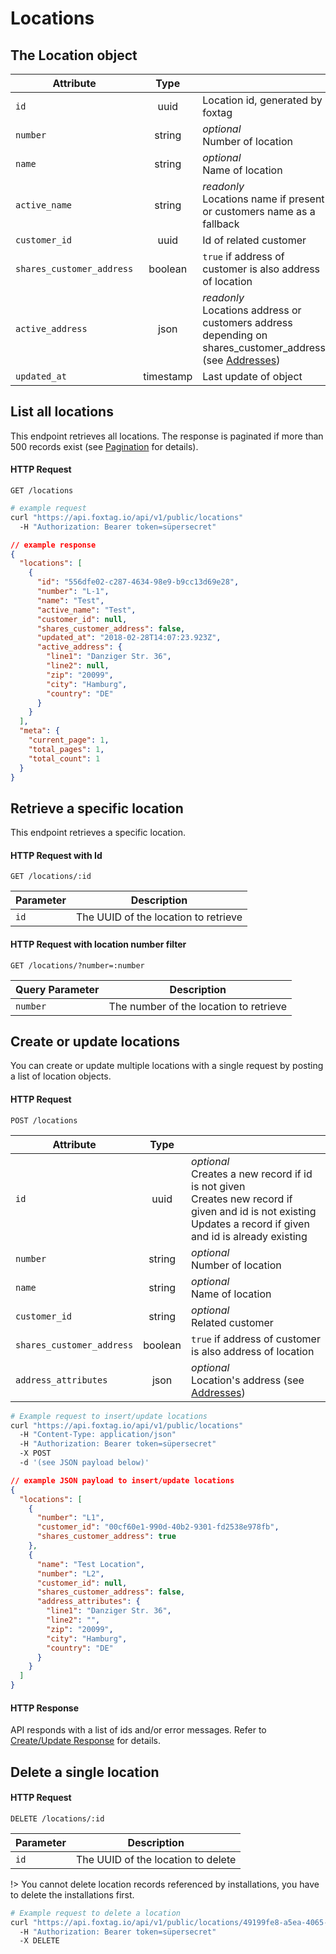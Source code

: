 # Locations

## The Location object

| Attribute    | Type |       |
| ------------- |:----:| -----|  
| `id`          |  uuid |  Location id, generated by foxtag | 
| `number`       |  string |  *optional*<br>Number of location | 
| `name`   |   string |  *optional*<br>Name of location | 
| `active_name`   |   string |  *readonly*<br>Locations name if present or customers name as a fallback | 
| `customer_id`   |   uuid |  Id of related customer |
| `shares_customer_address`   |   boolean |  `true` if address of customer is also address of location | 
| `active_address`    |  json |  *readonly*<br>Locations address or customers address depending on shares_customer_address (see [Addresses](/objects/addresses.md)) | 
| `updated_at`  | timestamp |  Last update of object |


## List all locations

This endpoint retrieves all locations. The response is paginated if more than 500 records exist (see [Pagination](/pagination_sorting.md) for details).

#### HTTP Request

`GET /locations`

```bash
# example request
curl "https://api.foxtag.io/api/v1/public/locations"
  -H "Authorization: Bearer token=süpersecret"
```
```json
// example response
{
  "locations": [
    {
      "id": "556dfe02-c287-4634-98e9-b9cc13d69e28",
      "number": "L-1",
      "name": "Test",
      "active_name": "Test",
      "customer_id": null,
      "shares_customer_address": false,
      "updated_at": "2018-02-28T14:07:23.923Z",
      "active_address": {
        "line1": "Danziger Str. 36",
        "line2": null,
        "zip": "20099",
        "city": "Hamburg",
        "country": "DE"
      }
    }
  ],
  "meta": {
    "current_page": 1,
    "total_pages": 1,
    "total_count": 1
  }
}
```

## Retrieve a specific location

This endpoint retrieves a specific location.

#### HTTP Request with Id

`GET /locations/:id`

| Parameter    | Description |
| ------------ | ----- |  
| `id`         |  The UUID of the location to retrieve |

#### HTTP Request with location number filter

`GET /locations/?number=:number`

| Query Parameter    | Description |
| ------------ | ----- |  
| `number`     |  The number of the location to retrieve |

## Create or update locations

You can create or update multiple locations with a single request by posting a list of location objects.

#### HTTP Request

`POST /locations`

| Attribute    | Type |       |
| ------------- |:----:| -----|   
|`id` | uuid |*optional*<br>Creates a new record if id is not given<br>Creates new record if given and id is not existing<br>Updates a record if given and id is already existing|
| `number`       |  string |  *optional*<br>Number of location | 
| `name`   |   string |  *optional*<br>Name of location | 
| `customer_id`       |  string |  *optional*<br>Related customer | 
| `shares_customer_address`   |   boolean |  `true` if address of customer is also address of location | 
| `address_attributes` | json |*optional*<br>Location's address (see [Addresses](/objects/addresses.md)) | 

```bash
# Example request to insert/update locations
curl "https://api.foxtag.io/api/v1/public/locations"
  -H "Content-Type: application/json"
  -H "Authorization: Bearer token=süpersecret"
  -X POST
  -d '(see JSON payload below)'  
```
```json
// example JSON payload to insert/update locations
{
  "locations": [        
    {
      "number": "L1",
      "customer_id": "00cf60e1-990d-40b2-9301-fd2538e978fb",
      "shares_customer_address": true
    },
    {
      "name": "Test Location",
      "number": "L2",
      "customer_id": null,
      "shares_customer_address": false,
      "address_attributes": {
        "line1": "Danziger Str. 36",
        "line2": "",
        "zip": "20099",
        "city": "Hamburg",
        "country": "DE"
      }
    }
  ]
}
```
#### HTTP Response

API responds with a list of ids and/or error messages. Refer to [Create/Update Response](/create_update_response?id=createupdate-response) for details.

## Delete a single location

#### HTTP Request

`DELETE /locations/:id`

| Parameter    | Description |
| ------------ | ----- |  
| `id`         |  The UUID of the location to delete |   


!> You cannot delete location records referenced by installations, you have to delete the installations first. 

```bash
# Example request to delete a location
curl "https://api.foxtag.io/api/v1/public/locations/49199fe8-a5ea-4065-8acb-8c9bd2199586"
  -H "Authorization: Bearer token=süpersecret"
  -X DELETE
```


